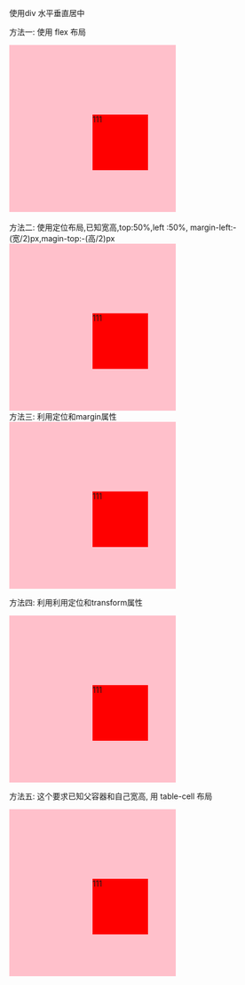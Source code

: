 使用div 水平垂直居中

方法一: 使用 flex 布局
	<div class="box">
      <div class="dv"> 111</div>
    </div>
    <style>
      *{
        margin: 0;
        padding: 0;
      }
      .box{
        width: 100vw;
        height: 100vh;
        background-color: pink;
        display: flex;
        justify-content: center;
        align-items: center;
      }
      .box .dv{
      	width: 100px;
      	height: 100px;
        background-color: red;
      }
    </style>  
方法二: 使用定位布局,已知宽高,top:50%,left :50%, margin-left:-(宽/2)px,magin-top:-(高/2)px
	<div class="box">
    <div class="dv"> 111</div>
  </div>
  <style>
    *{
      margin: 0;
      padding: 0;
    }
    .box{
      width: 100vw;
      height: 100vh;
      background-color: pink;
      position: relative;
    }
    .box .dv{
      width: 100px;
      height: 100px;
      background-color: red;
      position: absolute;
      top: 50%;
      left: 50%;
      margin-top: -50px;
      margin-left: -50px;
    }
  </style>
方法三: 利用定位和margin属性
	<div class="box">
      <div class="dv"> 111</div>
    </div>
    <style>
      *{
        margin: 0;
        padding: 0;
      }
      .box{
        width: 100vw;
        height: 100vh;
        background-color: pink;
        position: relative;
      }
      .box .dv{
        position: absolute;
        top: 0;
        right: 0;
        bottom: 0;
        left: 0;
        background-color: red;
        margin: auto;
        width: 100px;
        height: 100px;
      }
    </style>

方法四: 利用利用定位和transform属性
  <div class="box">
    <div class="dv"> 111</div>
  </div>
  <style>
    *{
      margin: 0;
      padding: 0;
    }
    .box{
      width: 100vw;
      height: 100vh;
      background-color: pink;
      position: relative;
    }
    .box .dv{
      width: 100px;
      height: 100px;
      position: absolute;
      left: 50%;
      top: 50%;
      background-color: red;
      transform: translate(-50%,-50%);
    }
  </style>

方法五: 这个要求已知父容器和自己宽高, 用 table-cell 布局
  <div class="box">
    <div class="dv"> 111</div>
  </div>
  <style>
    *{
      margin: 0;
      padding: 0;
    }
    .box{
      width: 300px;
      height: 300px;
      background-color: pink;
      display: table-cell;
      vertical-align: middle;
    }
    .box .dv{
      width: 100px;
      height: 100px;
      background-color: red;
      /* (300/2-100)= 50 */
      margin-left: 50px; 
    }
  </style>

